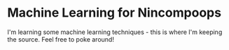 # Machine Learning for Nincompoops

I'm learning some machine learning techniques - this is where I'm keeping the source. Feel free to poke around!
